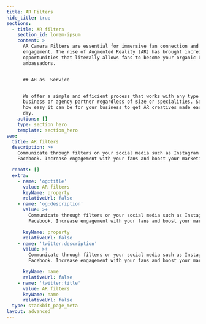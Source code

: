```yaml
---
title: AR Filters
hide_title: true
sections:
  - title: AR filters
    section_id: lorem-ipsum
    content: >
      AR Camera Filters are essential for immersive fan connection and
      engagement. The rise of Augmented Reality (AR) has brought incredible
      opportunities that literally allows fans to become your organic branded
      ambassadors.


      ## AR as  Service


      We offer a simple and efficient process that works with any type of
      business or agency partner regardless of size or specialities. See just
      how easy it can be for your business to get AR creatives made each & every
      day.
    actions: []
    type: section_hero
    template: section_hero
seo:
  title: AR filters
  description: >+
    Communicate through filters on your social media such as Instagram or
    Facebook. Increase engagement with your fans and boost your marketing!

  robots: []
  extra:
    - name: 'og:title'
      value: AR filters
      keyName: property
      relativeUrl: false
    - name: 'og:description'
      value: >+
        Communicate through filters on your social media such as Instagram or
        Facebook. Increase engagement with your fans and boost your marketing!

      keyName: property
      relativeUrl: false
    - name: 'twitter:description'
      value: >+
        Communicate through filters on your social media such as Instagram or
        Facebook. Increase engagement with your fans and boost your marketing!

      keyName: name
      relativeUrl: false
    - name: 'twitter:title'
      value: AR filters
      keyName: name
      relativeUrl: false
  type: stackbit_page_meta
layout: advanced
---
```

